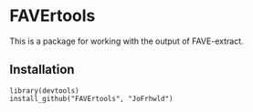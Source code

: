 # FAVErtools

This is a package for working with the output of FAVE-extract.

## Installation

    library(devtools)
    install_github("FAVErtools", "JoFrhwld")
    
    